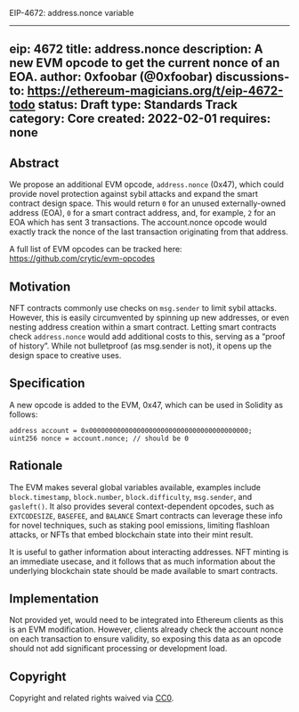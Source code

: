 EIP-4672: address.nonce variable

---
eip: 4672
title: address.nonce
description: A new EVM opcode to get the current nonce of an EOA.
author: 0xfoobar (@0xfoobar)
discussions-to: https://ethereum-magicians.org/t/eip-4672-todo
status: Draft
type: Standards Track
category: Core
created: 2022-02-01
requires: none
---

## Abstract

We propose an additional EVM opcode, `address.nonce` (0x47), which could provide novel protection against sybil attacks and expand the smart contract design space. This would return `0` for an unused externally-owned address (EOA), `0` for a smart contract address, and, for example, `2` for an EOA which has sent 3 transactions. The account.nonce opcode would exactly track the nonce of the last transaction originating from that address.

A full list of EVM opcodes can be tracked here: https://github.com/crytic/evm-opcodes

## Motivation

NFT contracts commonly use checks on `msg.sender` to limit sybil attacks. However, this is easily circumvented by spinning up new addresses, or even nesting address creation within a smart contract. Letting smart contracts check `address.nonce` would add additional costs to this, serving as a “proof of history”. While not bulletproof (as msg.sender is not), it opens up the design space to creative uses.

## Specification

A new opcode is added to the EVM, 0x47, which can be used in Solidity as follows:

```solidity
address account = 0x0000000000000000000000000000000000000000;
uint256 nonce = account.nonce; // should be 0
```

## Rationale

The EVM makes several global variables available, examples include `block.timestamp`, `block.number`, `block.difficulty`, `msg.sender`, and `gasleft()`. It also provides several context-dependent opcodes, such as `EXTCODESIZE`, `BASEFEE`, and `BALANCE` Smart contracts can leverage these info for novel techniques, such as staking pool emissions, limiting flashloan attacks, or NFTs that embed blockchain state into their mint result.

It is useful to gather information about interacting addresses. NFT minting is an immediate usecase, and it follows that as much information about the underlying blockchain state should be made available to smart contracts.


## Implementation

Not provided yet, would need to be integrated into Ethereum clients as this is an EVM modification. However, clients already check the account nonce on each transaction to ensure validity, so exposing this data as an opcode should not add significant processing or development load.


## Copyright

Copyright and related rights waived via [CC0](https://creativecommons.org/publicdomain/zero/1.0/).

